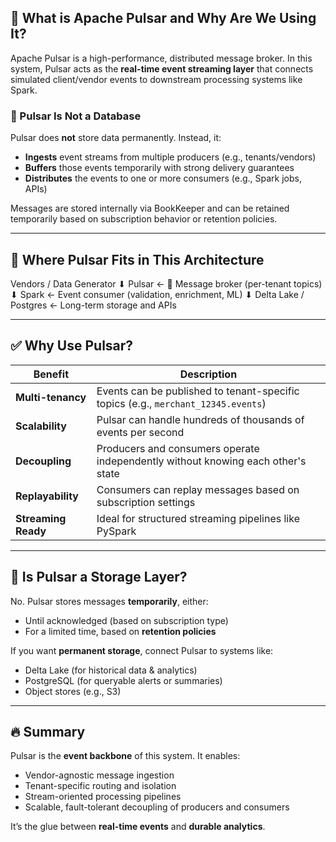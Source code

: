 ## 🧠 What is Apache Pulsar and Why Are We Using It?

Apache Pulsar is a high-performance, distributed message broker. In this system, Pulsar acts as the **real-time event streaming layer** that connects simulated client/vendor events to downstream processing systems like Spark.

### 🔁 Pulsar Is Not a Database

Pulsar does **not** store data permanently. Instead, it:

- **Ingests** event streams from multiple producers (e.g., tenants/vendors)
- **Buffers** those events temporarily with strong delivery guarantees
- **Distributes** the events to one or more consumers (e.g., Spark jobs, APIs)

Messages are stored internally via BookKeeper and can be retained temporarily based on subscription behavior or retention policies.

---

## 🔗 Where Pulsar Fits in This Architecture
Vendors / Data Generator
⬇
Pulsar  ← 🧠 Message broker (per-tenant topics)
⬇
Spark  ← Event consumer (validation, enrichment, ML)
⬇
Delta Lake / Postgres ← Long-term storage and APIs

---

## ✅ Why Use Pulsar?

| Benefit          | Description |
|------------------|-------------|
| **Multi-tenancy** | Events can be published to tenant-specific topics (e.g., `merchant_12345.events`) |
| **Scalability**  | Pulsar can handle hundreds of thousands of events per second |
| **Decoupling**   | Producers and consumers operate independently without knowing each other's state |
| **Replayability**| Consumers can replay messages based on subscription settings |
| **Streaming Ready** | Ideal for structured streaming pipelines like PySpark |

---

## 🧩 Is Pulsar a Storage Layer?

No. Pulsar stores messages **temporarily**, either:

- Until acknowledged (based on subscription type)
- For a limited time, based on **retention policies**

If you want **permanent storage**, connect Pulsar to systems like:

- Delta Lake (for historical data & analytics)
- PostgreSQL (for queryable alerts or summaries)
- Object stores (e.g., S3)

---

## 🔥 Summary

Pulsar is the **event backbone** of this system. It enables:

- Vendor-agnostic message ingestion
- Tenant-specific routing and isolation
- Stream-oriented processing pipelines
- Scalable, fault-tolerant decoupling of producers and consumers

It’s the glue between **real-time events** and **durable analytics**.